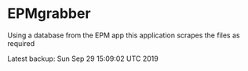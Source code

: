 # EPMgrabber
Using a database from the EPM app this application scrapes the files as required


Latest backup: Sun Sep 29 15:09:02 UTC 2019
